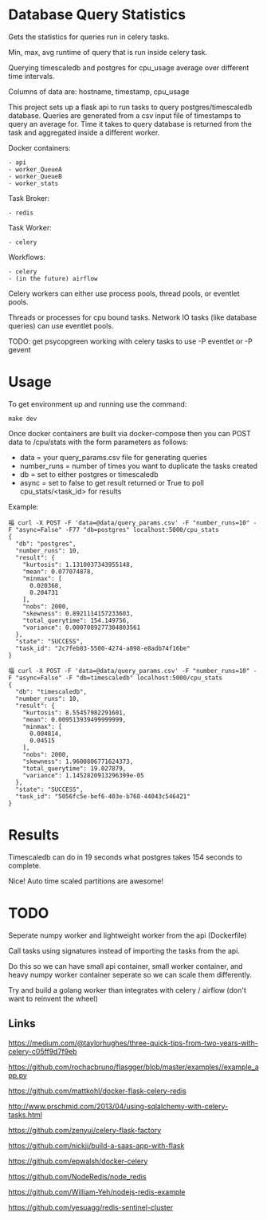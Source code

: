 
Database Query Statistics
================================

Gets the statistics for queries run in celery tasks.

Min, max, avg runtime of query that is run inside celery task.

Querying timescaledb and postgres for cpu_usage average over different time intervals.

Columns of data are: hostname, timestamp, cpu_usage

This project sets up a flask api to run tasks to query postgres/timescaledb database. Queries are generated from a csv input file of timestamps to query an average for. Time it takes to query database is returned from the task and aggregated inside a different worker.

Docker containers:

	- api
	- worker_QueueA
	- worker_QueueB
	- worker_stats

Task Broker:

	- redis

Task Worker:

	- celery

Workflows:

	- celery
	- (in the future) airflow


Celery workers can either use process pools, thread pools, or eventlet pools.

Threads or processes for cpu bound tasks.
Network IO tasks (like database queries) can use eventlet pools.

TODO: get psycopgreen working with celery tasks to use -P eventlet or -P gevent


Usage
=========

To get environment up and running use the command:

	make dev

Once docker containers are built via docker-compose then you can
POST data to /cpu/stats with the form parameters as follows:

- data = your query_params.csv file for generating queries
- number_runs = number of times you want to duplicate the tasks created
- db = set to either postgres or timescaledb
- async = set to false to get result returned or True to poll cpu_stats/<task_id> for results


Example:

	福 curl -X POST -F 'data=@data/query_params.csv' -F "number_runs=10" -F "async=False" -F77 "db=postgres" localhost:5000/cpu_stats
	{
	  "db": "postgres",
	  "number_runs": 10,
	  "result": {
	    "kurtosis": 1.1310037343955148,
	    "mean": 0.077074878,
	    "minmax": [
	      0.020368,
	      0.204731
	    ],
	    "nobs": 2000,
	    "skewness": 0.8921114157233603,
	    "total_querytime": 154.149756,
	    "variance": 0.0007089277304803561
	  },
	  "state": "SUCCESS",
	  "task_id": "2c7feb83-5500-4274-a898-e8adb74f16be"
	}

	福 curl -X POST -F 'data=@data/query_params.csv' -F "number_runs=10" -F "async=False" -F "db=timescaledb" localhost:5000/cpu_stats
	{
	  "db": "timescaledb",
	  "number_runs": 10,
	  "result": {
	    "kurtosis": 8.55457982291601,
	    "mean": 0.009513939499999999,
	    "minmax": [
	      0.004814,
	      0.04515
	    ],
	    "nobs": 2000,
	    "skewness": 1.9600806771624373,
	    "total_querytime": 19.027879,
	    "variance": 1.1452820913296399e-05
	  },
	  "state": "SUCCESS",
	  "task_id": "5056fc5e-bef6-403e-b768-44043c546421"
	}



Results
========

Timescaledb can do in 19 seconds what postgres takes 154 seconds to complete.

Nice! Auto time scaled partitions are awesome!



TODO
=====

Seperate numpy worker and lightweight worker from the api (Dockerfile)

Call tasks using signatures instead of importing the tasks from the api.

Do this so we can have small api container, small worker container, and heavy numpy worker container seperate so we can scale them differently.

Try and build a golang worker than integrates with celery / airflow (don't want to reinvent the wheel)


## Links

https://medium.com/@taylorhughes/three-quick-tips-from-two-years-with-celery-c05ff9d7f9eb

https://github.com/rochacbruno/flasgger/blob/master/examples//example_app.py

https://github.com/mattkohl/docker-flask-celery-redis

http://www.prschmid.com/2013/04/using-sqlalchemy-with-celery-tasks.html

https://github.com/zenyui/celery-flask-factory

https://github.com/nickjj/build-a-saas-app-with-flask

https://github.com/epwalsh/docker-celery

https://github.com/NodeRedis/node_redis

https://github.com/William-Yeh/nodejs-redis-example

https://github.com/yesuagg/redis-sentinel-cluster